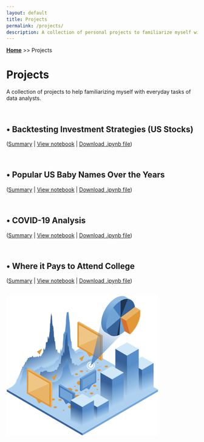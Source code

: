 ```yaml
---
layout: default
title: Projects
permalink: /projects/
description: A collection of personal projects to familiarize myself with everyday tasks of data analysts.
---
```

**[Home](../)** >> Projects
# Projects

A collection of projects to help familiarizing myself with everyday tasks of data analysts.

<br>

## • Backtesting Investment Strategies (US Stocks)
(<a href="#"><u>Summary</u></a> \| <a href="#" target="_blank"><u>View notebook</u></a> \| <a href="#"><u>Download .ipynb file</u></a>)

<br>

## • Popular US Baby Names Over the Years
(<a href="#"><u>Summary</u></a> \| <a href="#" target="_blank"><u>View notebook</u></a> \| <a href="#"><u>Download .ipynb file</u></a>)

<br>

## • COVID-19 Analysis  
(<a href="#"><u>Summary</u></a> \| <a href="https://nbviewer.jupyter.org/github/xyjiang970/_notebooks/blob/main/Covid-data-analysis.ipynb" target="_blank"><u>View notebook</u></a> \| <a href="https://xyjiang970.github.io/_notebooks/Covid-data-analysis.ipynb"><u>Download .ipynb file</u></a>)

<br>

## • Where it Pays to Attend College  
(<a href="#"><u>Summary</u></a> \| <a href="#" target="_blank"><u>View notebook</u></a> \| <a href="#"><u>Download .ipynb file</u></a>)

<br>

<img src="/projects/projects_page_image.png" alt="projects_page_image" width="400">
